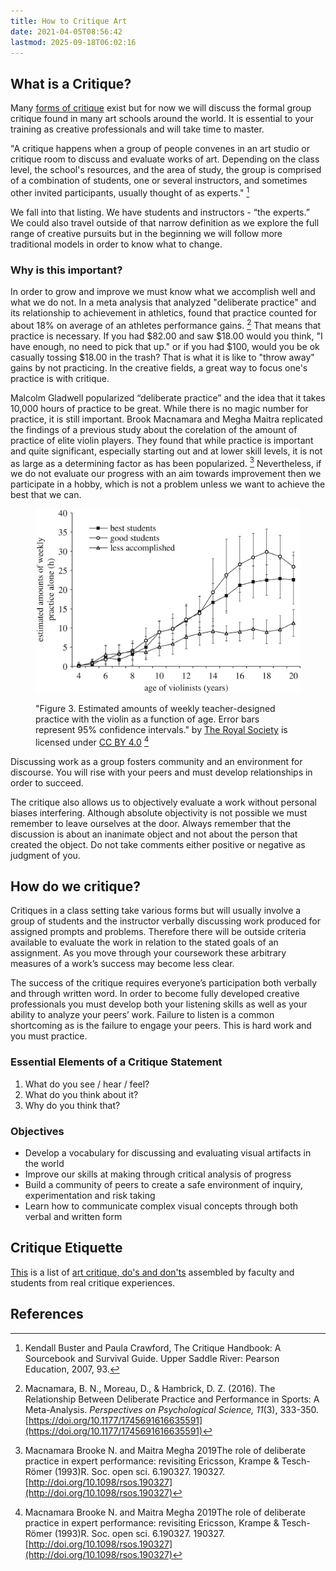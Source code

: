```yaml
---
title: How to Critique Art
date: 2021-04-05T08:56:42
lastmod: 2025-09-18T06:02:16
---
```


## What is a Critique?

Many [forms of critique](critique-methods.md) exist but for now we will discuss the formal group critique found in many art schools around the world. It is essential to your training as creative professionals and will take time to master.

"A critique happens when a group of people convenes in an art studio or critique room to discuss and evaluate works of art. Depending on the class level, the school's resources, and the area of study, the group is comprised of a combination of students, one or several instructors, and sometimes other invited participants, usually thought of as experts." [^1]

We fall into that listing. We have students and instructors - “the experts.” We could also travel outside of that narrow definition as we explore the full range of creative pursuits but in the beginning we will follow more traditional models in order to know what to change.

### Why is this important?

In order to grow and improve we must know what we accomplish well and what we do not. In a meta analysis that analyzed "deliberate practice" and its relationship to achievement in athletics, found that practice counted for about 18% on average of an athletes performance gains. [^2] That means that practice is necessary. If you had $82.00 and saw $18.00 would you think, "I have enough, no need to pick that up." or if you had $100, would you be ok casually tossing $18.00 in the trash? That is what it is like to "throw away" gains by not practicing. In the creative fields, a great way to focus one's practice is with critique.

Malcolm Gladwell popularized “deliberate practice” and the idea that it takes 10,000 hours of practice to be great. While there is no magic number for practice, it is still important. Brook Macnamara and Megha Maitra replicated the findings of a previous study about the corelation of the amount of practice of elite violin players. They found that while practice is important and quite significant, especially starting out and at lower skill levels, it is not as large as a determining factor as has been popularized. [^3] Nevertheless, if we do not evaluate our progress with an aim towards improvement then we participate in a hobby, which is not a problem unless we want to achieve the best that we can.

<figure>

[![Amounts of Weekly Practice of Violinists](./attachments/2019-violin-practice-levels-from-study.jpg)](./attachments/2019-violin-practice-levels-from-study.jpg)

<figcaption>

"Figure 3. Estimated amounts of weekly teacher-designed practice with the violin as a function of age. Error bars represent 95% confidence intervals." by [The Royal Society](http://royalsocietypublishing.org/) is licensed under [CC BY 4.0](https://creativecommons.org/licenses/by/4.0/) [^3]

</figcaption>

</figure>

Discussing work as a group fosters community and an environment for discourse. You will rise with your peers and must develop relationships in order to succeed.

The critique also allows us to objectively evaluate a work without personal biases interfering. Although absolute objectivity is not possible we must remember to leave ourselves at the door. Always remember that the discussion is about an inanimate object and not about the person that created the object. Do not take comments either positive or negative as judgment of you.

## How do we critique?

Critiques in a class setting take various forms but will usually involve a group of students and the instructor verbally discussing work produced for assigned prompts and problems. Therefore there will be outside criteria available to evaluate the work in relation to the stated goals of an assignment. As you move through your coursework these arbitrary measures of a work’s success may become less clear.

The success of the critique requires everyone’s participation both verbally and through written word. In order to become fully developed creative professionals you must develop both your listening skills as well as your ability to analyze your peers’ work. Failure to listen is a common shortcoming as is the failure to engage your peers. This is hard work and you must practice.

### Essential Elements of a Critique Statement

1. What do you see / hear / feel?
2. What do you think about it?
3. Why do you think that?

### Objectives

- Develop a vocabulary for discussing and evaluating visual artifacts in the world
- Improve our skills at making through critical analysis of progress
- Build a community of peers to create a safe environment of inquiry, experimentation and risk taking
- Learn how to communicate complex visual concepts through both verbal and written form

## Critique Etiquette

[This](./art-school-critique-no-nos.md) is a list of [art critique, do's and don'ts](./art-school-critique-no-nos.md) assembled by faculty and students from real critique experiences.

## References

[^1]: Kendall Buster and Paula Crawford, The Critique Handbook: A Sourcebook and Survival Guide. Upper Saddle River: Pearson Education, 2007, 93.
[^2]: Macnamara, B. N., Moreau, D., & Hambrick, D. Z. (2016). The Relationship Between Deliberate Practice and Performance in Sports: A Meta-Analysis. _Perspectives on Psychological Science, 11_(3), 333-350. [https://doi.org/10.1177/1745691616635591](https://doi.org/10.1177/1745691616635591)
[^3]: Macnamara Brooke N. and Maitra Megha 2019The role of deliberate practice in expert performance: revisiting Ericsson, Krampe & Tesch-Römer (1993)R. Soc. open sci. 6.190327. 190327. [http://doi.org/10.1098/rsos.190327](http://doi.org/10.1098/rsos.190327)
